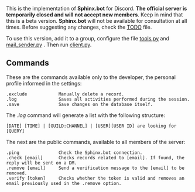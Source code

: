 This is the implementation of **Sphinx.bot** for Discord. **The official server is temporarily closed and will not accept new members**. Keep in mind that this is a beta version. **Sphinx.bot** will not be available for consultation at all times. Before suggesting any changes, check the [TODO](https://github.com/rf-peixoto/Sphinx.bot/blob/main/Discord/TODO.md) file.

To use this version, add it to a group, configure the file [tools.py](https://github.com/rf-peixoto/Sphinx.bot/blob/main/Discord/tools.py) and [mail_sender.py](https://github.com/rf-peixoto/Sphinx.bot/blob/main/Discord/mail_sender.py) . Then run [client.py](https://github.com/rf-peixoto/Sphinx.bot/blob/main/Discord/client.py).

## Commands

These are the commands available only to the developer, the personal profile informed in the settings:
```
.exclude            Manually delete a record.
.log                Saves all activities performed during the session.
.save               Save changes on the database itself.
```

The _.log_ command will generate a list with the following structure:

``` [DATE] [TIME] | [GUILD:CHANNEL] | [USER][USER ID] are looking for [QUERY] ```

The next are the public commands, available to all members of the server:

```
.ping               Check the Sphinx.bot connection.
.check [email]      Checks records related to [email]. If found, the reply will be sent on a DM.
.remove [email]     Send a verification message to the [email] to be removed.
.verify [token]     Checks whether the token is valid and removes an email previously used in the .remove option.

```
